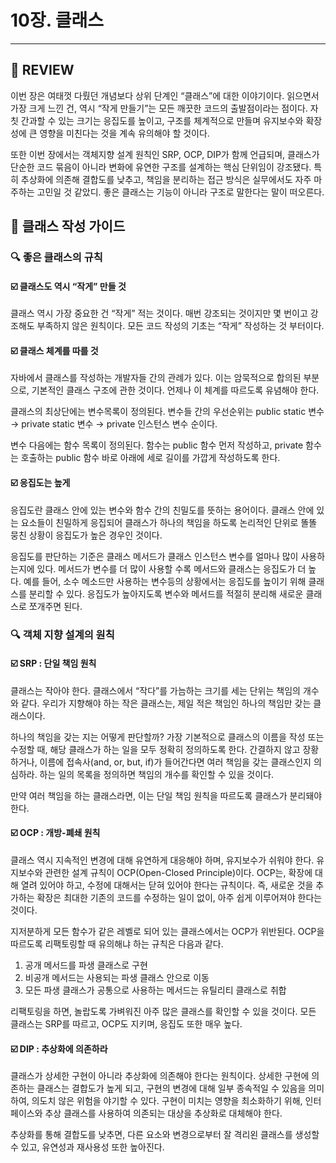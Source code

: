 # 10장. 클래스

---


## 📍 REVIEW

이번 장은 여태껏 다뤘던 개념보다 상위 단계인 “클래스”에 대한 이야기이다. 읽으면서 가장 크게 느낀 건, 역시 “작게 만들기”는 모든 깨끗한 코드의 출발점이라는 점이다. 자칫 간과할 수 있는 크기는 응집도를 높이고, 구조를 체계적으로 만들며 유지보수와 확장성에 큰 영향을 미친다는 것을 계속 유의해야 할 것이다.

또한 이번 장에서는 객체지향 설계 원칙인 SRP, OCP, DIP가 함께 언급되며, 클래스가 단순한 코드 묶음이 아니라 변화에 유연한 구조를 설계하는 핵심 단위임이 강조됐다. 특히 추상화에 의존해 결합도를 낮추고, 책임을 분리하는 접근 방식은 실무에서도 자주 마주하는 고민일 것 같았디. 좋은 클래스는 기능이 아니라 구조로 말한다는 말이 떠오른다.

## 📍 클래스 작성 가이드

### 🔍 좋은 클래스의 규칙

#### ☑️ 클래스도 역시 “작게” 만들 것

클래스 역시 가장 중요한 건 “작게” 적는 것이다. 매번 강조되는 것이지만 몇 번이고 강조해도 부족하지 않은 원칙이다. 모든 코드 작성의 기초는 “작게” 작성하는 것 부터이다.

#### ☑️ 클래스 체계를 따를 것

자바에서 클래스를 작성하는 개발자들 간의 관례가 있다. 이는 암묵적으로 합의된 부분으로, 기본적인 클래스 구조에 관한 것이다. 언제나 이 체계를 따르도록 유념해야 한다.

클래스의 최상단에는 변수목록이 정의된다. 변수들 간의 우선순위는 public static 변수 → private static 변수 → private 인스턴스 변수 순이다.

변수 다음에는 함수 목록이 정의된다. 함수는 public 함수 먼저 작성하고, private 함수는 호출하는 public 함수 바로 아래에 세로 길이를 가깝게 작성하도록 한다.

#### ☑️ 응집도는 높게

응집도란 클래스 안에 있는 변수와 함수 간의 친밀도를 뜻하는 용어이다. 클래스 안에 있는 요소들이 친밀하게 응집되어 클래스가 하나의 책임을 하도록 논리적인 단위로 똘똘 뭉친 상황이 응집도가 높은 경우인 것이다.

응집도를 판단하는 기준은 클래스 메서드가 클래스 인스턴스 변수를 얼마나 많이 사용하는지에 있다. 메서드가 변수를 더 많이 사용할 수록 메서드와 클래스는 응집도가 더 높다. 예를 들어, 소수 메소드만 사용하는 변수등의 상황에서는 응집도를 높이기 위해 클래스를 분리할 수 있다. 응집도가 높아지도록 변수와 메서드를 적절히 분리해 새로운 클래스로 쪼개주면 된다.

### 🔍 객체 지향 설계의 원칙

#### ☑️ SRP : 단일 책임 원칙

클래스는 작아야 한다. 클래스에서 “작다”를 가늠하는 크기를 세는 단위는 책임의 개수와 같다. 우리가 지향해야 하는 작은 클래스는, 제일 적은 책임인 하나의 책임만 갖는 클래스이다.

하나의 책임을 갖는 지는 어떻게 판단할까? 가장 기본적으로 클래스의 이름을 작성 또는 수정할 때, 해당 클래스가 하는 일을 모두 정확히 정의하도록 한다. 간결하지 않고 장황하거나, 이름에 접속사(and, or, but, if)가 들어간다면 여러 책임을 갖는 클래스인지 의심하라. 하는 일의 목록을 정의하면 책임의 개수를 확인할 수 있을 것이다.

만약 여러 책임을 하는 클래스라면, 이는 단일 책임 원칙을 따르도록 클래스가 분리돼야 한다.

#### ☑️ OCP : 개방-폐쇄 원칙

클래스 역시 지속적인 변경에 대해 유연하게 대응해야 하며, 유지보수가 쉬워야 한다. 유지보수와 관련한 설계 규칙이 OCP(Open-Closed Principle)이다. OCP는, 확장에 대해 열려 있어야 하고, 수정에 대해서는 닫혀 있어야 한다는 규칙이다. 즉, 새로운 것을 추가하는 확장은 최대한 기존의 코드를 수정하는 일이 없이, 아주 쉽게 이루어져야 한다는 것이다.

지저분하게 모든 함수가 같은 레벨로 되어 있는 클래스에서는 OCP가 위반된다. OCP을 따르도록 리팩토링할 때 유의해냐 하는 규칙은 다음과 같다.

1. 공개 메서드를 파생 클래스로 구현
2. 비공개 메서드는 사용되는 파생 클래스 안으로 이동
3. 모든 파생 클래스가 공통으로 사용하는 메서드는 유틸리티 클래스로 취합

리팩토링을 하면, 놀랍도록 가벼워진 아주 많은 클래스를 확인할 수 있을 것이다. 모든 클래스는 SRP를 따르고, OCP도 지키며, 응집도 또한 매우 높다.

#### ☑️ DIP : 추상화에 의존하라

클래스가 상세한 구현이 아니라 추상화에 의존해야 한다는 원칙이다. 상세한 구현에 의존하는 클래스는 결합도가 높게 되고, 구현의 변경에 대해 일부 종속적일 수 있음을 의미하여, 의도치 않은 위험을 야기할 수 있다. 구현이 미치는 영향을 최소화하기 위해, 인터페이스와 추상 클래스를 사용하여 의존되는 대상을 추상화로 대체해야 한다.

추상화를 통해 결합도를 낮추면, 다른 요소와 변경으로부터 잘 격리왼 클래스를 생성할 수 있고, 유연성과 재사용성 또한 높아진다.